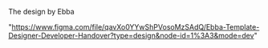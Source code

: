 The design by Ebba

"https://www.figma.com/file/qavXo0YYwShPVosoMzSAdQ/Ebba-Template-Designer-Developer-Handover?type=design&node-id=1%3A3&mode=dev"
